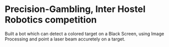 # Precision-Gambling, Inter Hostel Robotics competition
   
   Built a bot which can detect a colored target on a Black Screen, using Image Processing and 
   point a laser beam accuretely on a target.
   

